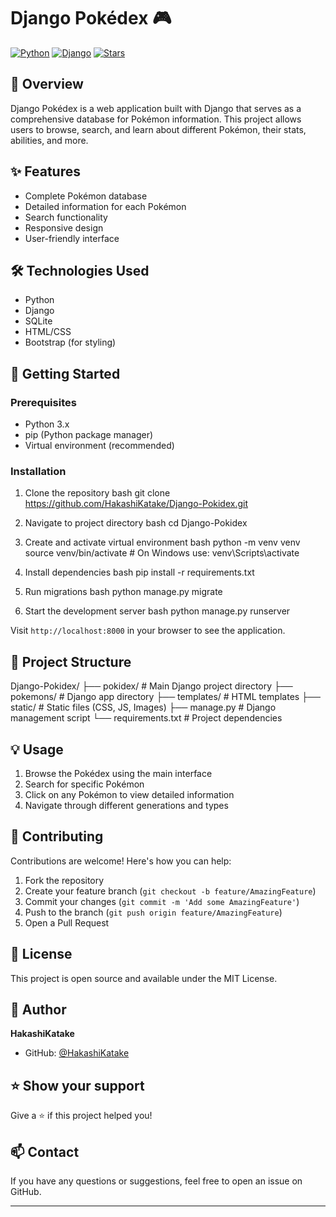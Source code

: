 # Django Pokédex 🎮

[![Python](https://img.shields.io/badge/Python-3776AB?style=for-the-badge&logo=python&logoColor=white)](https://www.python.org/)
[![Django](https://img.shields.io/badge/Django-092E20?style=for-the-badge&logo=django&logoColor=white)](https://www.djangoproject.com/)
[![Stars](https://img.shields.io/github/stars/HakashiKatake/Django-Pokidex?style=for-the-badge)](https://github.com/HakashiKatake/Django-Pokidex/stargazers)

## 📖 Overview

Django Pokédex is a web application built with Django that serves as a comprehensive database for Pokémon information. This project allows users to browse, search, and learn about different Pokémon, their stats, abilities, and more.

## ✨ Features

- Complete Pokémon database
- Detailed information for each Pokémon
- Search functionality
- Responsive design
- User-friendly interface

## 🛠️ Technologies Used

- Python
- Django
- SQLite
- HTML/CSS
- Bootstrap (for styling)

## 🚀 Getting Started

### Prerequisites

- Python 3.x
- pip (Python package manager)
- Virtual environment (recommended)

### Installation

1. Clone the repository
   bash
git clone https://github.com/HakashiKatake/Django-Pokidex.git


2. Navigate to project directory
bash
cd Django-Pokidex


3. Create and activate virtual environment
bash
python -m venv venv
source venv/bin/activate  # On Windows use: venv\Scripts\activate


4. Install dependencies
bash
pip install -r requirements.txt


5. Run migrations
bash
python manage.py migrate


6. Start the development server
bash
python manage.py runserver


Visit `http://localhost:8000` in your browser to see the application.

## 📁 Project Structure


Django-Pokidex/
├── pokidex/           # Main Django project directory
├── pokemons/          # Django app directory
├── templates/         # HTML templates
├── static/           # Static files (CSS, JS, Images)
├── manage.py         # Django management script
└── requirements.txt  # Project dependencies


## 💡 Usage

1. Browse the Pokédex using the main interface
2. Search for specific Pokémon
3. Click on any Pokémon to view detailed information
4. Navigate through different generations and types

## 🤝 Contributing

Contributions are welcome! Here's how you can help:

1. Fork the repository
2. Create your feature branch (`git checkout -b feature/AmazingFeature`)
3. Commit your changes (`git commit -m 'Add some AmazingFeature'`)
4. Push to the branch (`git push origin feature/AmazingFeature`)
5. Open a Pull Request

## 📝 License

This project is open source and available under the MIT License.

## 👤 Author

**HakashiKatake**
- GitHub: [@HakashiKatake](https://github.com/HakashiKatake)

## ⭐️ Show your support

Give a ⭐️ if this project helped you!

## 📫 Contact

If you have any questions or suggestions, feel free to open an issue on GitHub.

---
